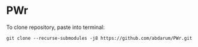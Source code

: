 # PWr

To clone repository, paste into terminal:
```
git clone --recurse-submodules -j8 https://github.com/abdarum/PWr.git
```
